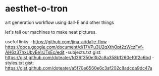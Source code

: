 # aesthet-o-tron
art generation workflow using dall-E and other things

let's tell our machines to make neat pictures.

useful links:
-https://github.com/jina-ai/dalle-flow
-https://docs.google.com/document/d/17VPu3U2qXthOpt2zWczFvf-AH6z37hxUbvEe1rJTsEc/edit
-subjects.txt gist: https://gist.github.com/doteater/fd36f350e3b2c8a358b1260ef0f2c6bd
-styles.txt gist: https://gist.github.com/doteater/a5f70e6560e6c3af202c8adcda9dc47a
